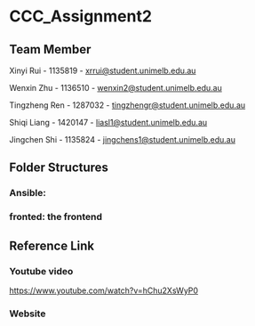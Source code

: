 # CCC_Assignment2

## Team Member
Xinyi Rui - 1135819 - xrrui@student.unimelb.edu.au

Wenxin Zhu - 1136510 - wenxin2@student.unimelb.edu.au

Tingzheng Ren - 1287032 - tingzhengr@student.unimelb.edu.au

Shiqi Liang - 1420147 - liasl1@student.unimelb.edu.au

Jingchen Shi - 1135824 - jingchens1@student.unimelb.edu.au

## Folder Structures
### Ansible:
### fronted: the frontend 








## Reference Link
### Youtube video
https://www.youtube.com/watch?v=hChu2XsWyP0
### Website


